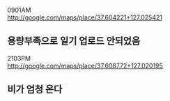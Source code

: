 0901AM  
http://google.com/maps/place/37.604221+127.025421  
  
용량부족으로 일기 업로드 안되었음
----------
  
2103PM  
http://google.com/maps/place/37.608772+127.020195  
  
비가 엄청 온다
----------
  